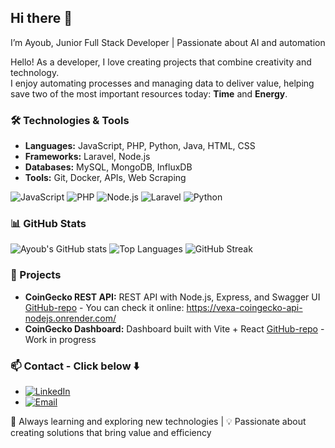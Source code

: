 ## Hi there 👋
I’m Ayoub, Junior Full Stack Developer | Passionate about AI and automation

Hello! As a developer, I love creating projects that combine creativity and technology.  
I enjoy automating processes and managing data to deliver value, helping save two of the most important resources today: **Time** and **Energy**.

### 🛠 Technologies & Tools
- **Languages:** JavaScript, PHP, Python, Java, HTML, CSS
- **Frameworks:** Laravel, Node.js
- **Databases:** MySQL, MongoDB, InfluxDB
- **Tools:** Git, Docker, APIs, Web Scraping

![JavaScript](https://img.shields.io/badge/JavaScript-F7DF1E?style=for-the-badge&logo=javascript&logoColor=black)
![PHP](https://img.shields.io/badge/PHP-777BB4?style=for-the-badge&logo=php&logoColor=white)
![Node.js](https://img.shields.io/badge/Node.js-339933?style=for-the-badge&logo=node.js&logoColor=white)
![Laravel](https://img.shields.io/badge/Laravel-FF2D20?style=for-the-badge&logo=laravel&logoColor=white)
![Python](https://img.shields.io/badge/Python-3776AB?style=for-the-badge&logo=python&logoColor=white)

### 📊 GitHub Stats
![Ayoub's GitHub stats](https://github-readme-stats.vercel.app/api?username=ayoubMO19&show_icons=true&theme=radical)
![Top Languages](https://github-readme-stats.vercel.app/api/top-langs/?username=ayoubMO19&layout=compact&theme=radical)
![GitHub Streak](https://github-readme-streak-stats.herokuapp.com/?user=ayoubMO19&theme=radical)

### 🚀 Projects
- **CoinGecko REST API:** REST API with Node.js, Express, and Swagger UI [GitHub-repo](https://github.com/ayoubMO19/coingecko-api-node) - You can check it online: https://vexa-coingecko-api-nodejs.onrender.com/
- **CoinGecko Dashboard:** Dashboard built with Vite + React [GitHub-repo](https://github.com/ayoubMO19/coingecko-dashboard-react) - Work in progress

### 📫 Contact - Click below ⬇️
- [![LinkedIn](https://img.shields.io/badge/LinkedIn-0077B5?style=for-the-badge&logo=linkedin&logoColor=white)](https://www.linkedin.com/in/ayoub-morghi-ouhda/)
- [![Email](https://img.shields.io/badge/Email-D14836?style=for-the-badge&logo=gmail&logoColor=white)](mailto:ayoubmorghiouhda@gmail.com)

🌱 Always learning and exploring new technologies | 💡 Passionate about creating solutions that bring value and efficiency
